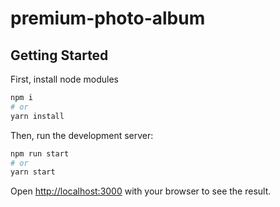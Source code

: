 # premium-photo-album


## Getting Started

First, install node modules

```bash
npm i
# or
yarn install
```

Then, run the development server:

```bash
npm run start
# or
yarn start
```

Open [http://localhost:3000](http://localhost:3000) with your browser to see the result.
